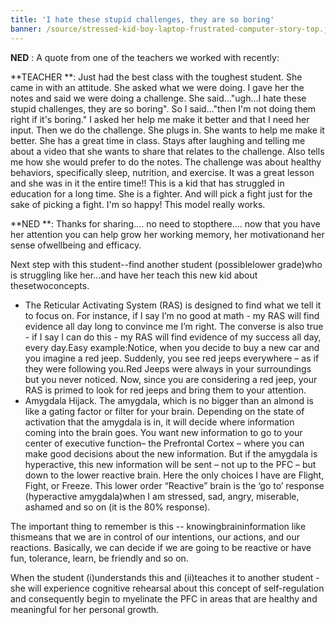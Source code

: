 ```yaml
---
title: 'I hate these stupid challenges, they are so boring'
banner: /source/stressed-kid-boy-laptop-frustrated-computer-story-top.jpg
---
```

**NED** : A quote from one of the teachers we worked with recently:

**TEACHER **: Just had the best class with the toughest student. She came in with an attitude. She asked what we were doing. I gave her the notes and said we were doing a challenge. She said..."ugh...I hate these stupid challenges, they are so boring". So I said..."then I'm not doing them right if it's boring." I asked her help me make it better and that I need her input. Then we do the challenge. She plugs in. She wants to help me make it better. She has a great time in class. Stays after laughing and telling me about a video that she wants to share that relates to the challenge. Also tells me how she would prefer to do the notes. The challenge was about healthy behaviors, specifically sleep, nutrition, and exercise. It was a great lesson and she was in it the entire time!! This is a kid that has struggled in education for a long time. She is a fighter. And will pick a fight just for the sake of picking a fight. I'm so happy! This model really works.

**NED **: Thanks for sharing.... no need to stopthere.... now that you have her attention you can help grow her working memory, her motivationand her sense ofwellbeing and efficacy.

Next step with this student--find another student (possiblelower grade)who is struggling like her...and have her teach this new kid about thesetwoconcepts.

* The Reticular Activating System (RAS) is designed to find what we tell it to focus on. For instance, if I say I’m no good at math - my RAS will find evidence all day long to convince me I’m right. The converse is also true - if I say I can do this - my RAS will find evidence of my success all day, every day.Easy example:Notice, when you decide to buy a new car and you imagine a red jeep. Suddenly, you see red jeeps everywhere – as if they were following you.Red Jeeps were always in your surroundings but you never noticed. Now, since you are considering a red jeep, your RAS is primed to look for red jeeps and bring them to your attention.
* Amygdala Hijack. The amygdala, which is no bigger than an almond is like a gating factor or filter for your brain. Depending on the state of activation that the amygdala is in, it will decide where information coming into the brain goes. You want new information to go to your center of executive function– the Prefrontal Cortex – where you can make good decisions about the new information. But if the amygdala is hyperactive, this new information will be sent – not up to the PFC – but down to the lower reactive brain. Here the only choices I have are Flight, Fight, or Freeze. This lower order “Reactive” brain is the ‘go to’ response (hyperactive amygdala)when I am stressed, sad, angry, miserable, ashamed and so on (it is the 80% response).

The important thing to remember is this -- knowingbraininformation like thismeans that we are in control of our intentions, our actions, and our reactions. Basically, we can decide if we are going to be reactive or have fun, tolerance, learn, be friendly and so on.

When the student (i)understands this and (ii)teaches it to another student - she will experience cognitive rehearsal about this concept of self-regulation and consequently begin to myelinate the PFC in areas that are healthy and meaningful for her personal growth.

